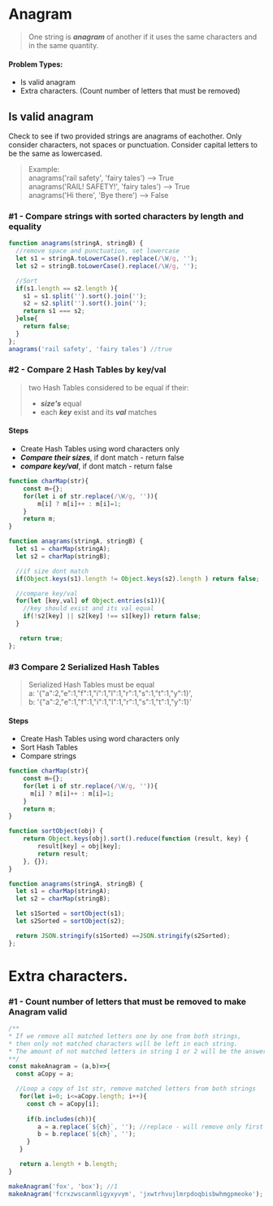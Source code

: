 # Anagram

>One string is ***anagram*** of another if it uses the same characters and in the same quantity.

#### Problem Types:
- Is valid anagram  
- Extra characters. (Count number of letters that must be removed)

## Is valid anagram
Check to see if two provided strings are anagrams of eachother.
Only consider characters, not spaces or punctuation. Consider capital letters to be the same as lowercased.

>Example:  
> anagrams('rail safety', 'fairy tales') --> True  
> anagrams('RAIL! SAFETY!', 'fairy tales') --> True  
> anagrams('Hi there', 'Bye there') --> False  

 

### #1 - Compare  strings with sorted characters by length and equality 
```javascript
function anagrams(stringA, stringB) {
  //remove space and punctuation, set lowercase
  let s1 = stringA.toLowerCase().replace(/\W/g, '');
  let s2 = stringB.toLowerCase().replace(/\W/g, '');

  //Sort
  if(s1.length == s2.length ){
    s1 = s1.split('').sort().join('');
    s2 = s2.split('').sort().join('');  
    return s1 === s2; 
  }else{
    return false;
  }
};
anagrams('rail safety', 'fairy tales') //true
```

### #2 - Compare  2 Hash Tables by key/val
> two Hash Tables considered to be equal if their:
> - ***size's***  equal
> - each ***key*** exist and its ***val*** matches

#### Steps
- Create Hash Tables using word characters only
- ***Compare their sizes***, if dont match - return false
- ***compare key/val***, if dont match - return false

```javascript
function charMap(str){
    const m={};
    for(let i of str.replace(/\W/g, '')){
        m[i] ? m[i]++ : m[i]=1;
    }
    return m;
}

function anagrams(stringA, stringB) {
  let s1 = charMap(stringA);
  let s2 = charMap(stringB);

  //if size dont match
  if(Object.keys(s1).length != Object.keys(s2).length ) return false;

  //compare key/val
  for(let [key,val] of Object.entries(s1)){
    //key should exist and its val equal
    if(!s2[key] || s2[key] !== s1[key]) return false;
  }

   return true;
};
```
### #3 Compare  2 Serialized Hash Tables  
> Serialized Hash Tables must be equal  
> a: '{"a":2,"e":1,"f":1,"i":1,"l":1,"r":1,"s":1,"t":1,"y":1}',  
> b: '{"a":2,"e":1,"f":1,"i":1,"l":1,"r":1,"s":1,"t":1,"y":1}'

#### Steps
- Create Hash Tables using word characters only
- Sort Hash Tables
- Compare strings

```javascript
function charMap(str){
    const m={};
    for(let i of str.replace(/\W/g, '')){
      m[i] ? m[i]++ : m[i]=1;
    }
    return m;
}

function sortObject(obj) {
    return Object.keys(obj).sort().reduce(function (result, key) {
        result[key] = obj[key];
        return result;
    }, {});
}

function anagrams(stringA, stringB) {
  let s1 = charMap(stringA);
  let s2 = charMap(stringB);

  let s1Sorted = sortObject(s1);
  let s2Sorted = sortObject(s2);

  return JSON.stringify(s1Sorted) ==JSON.stringify(s2Sorted);
};
```
# Extra characters.

### #1 - Count number of letters that must be removed to make Anagram valid
```javascript
/**
* If we remove all matched letters one by one from both strings,
* then only not matched characters will be left in each string.
* The amount of not matched letters in string 1 or 2 will be the answer.
**/ 
const makeAnagram = (a,b)=>{
  const aCopy = a;

  //Loop a copy of 1st str, remove matched letters from both strings
   for(let i=0; i<=aCopy.length; i++){
     const ch = aCopy[i];
     
     if(b.includes(ch)){
        a = a.replace(`${ch}`, ''); //replace - will remove only first occurance 
        b = b.replace(`${ch}`, '');
     }
   }

   return a.length + b.length;
}

makeAnagram('fox', 'box'); //1
makeAnagram('fcrxzwscanmligyxyvym', 'jxwtrhvujlmrpdoqbisbwhmgpmeoke');
```
